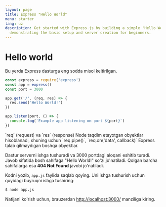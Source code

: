 ```yaml
---
layout: page
title: Express "Hello World"
menu: starter
lang: uz
description: Get started with Express.js by building a simple 'Hello World' application,
  demonstrating the basic setup and server creation for beginners.
---
```


# Hello world

Bu yerda Express dasturga eng sodda misol keltirilgan.

```js
const express = require('express')
const app = express()
const port = 3000

app.get('/', (req, res) => {
  res.send('Hello World!')
})

app.listen(port, () => {
  console.log(`Example app listening on port ${port}`)
})
```

<div class="doc-box doc-notice" markdown="1">
`req` (request) va `res` (response) Node taqdim etayotgan obyektlar hisoblanadi, shuning uchun
`req.pipe()`, `req.on('data', callback)` Express talab qilmaydigan boshqa obyektlar.
</div>

Dastur serverni ishga tushuradi va 3000 portdagi aloqani eshitib turadi. Javob sifatida bosh sahifaga "Hello World!" so'zi jo'natiladi. Qolgan barcha sahifalarga esa **404 Not Found** javobi jo'natiladi.

Kodni yozib, `app.js` faylida saqlab qoying. Uni ishga tushurish uchun quyidagi buyruqni ishga tushiring:

```bash
$ node app.js
```

Natijani ko'rish uchun, brauzerdan [http://localhost:3000/](http://localhost:3000/) manziliga kiring.
